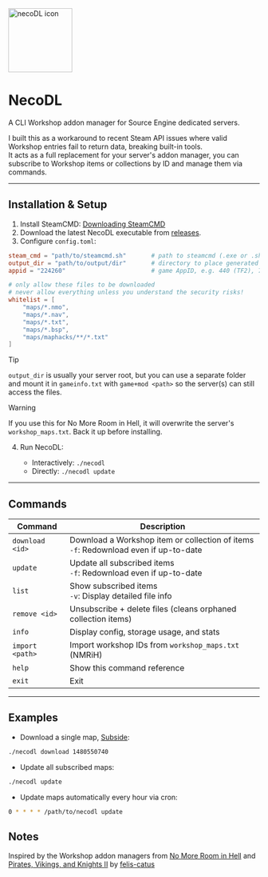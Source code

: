 <img height="128" alt="necoDL icon" src="https://github.com/user-attachments/assets/65c94234-faca-4b64-9487-e91cf232f543" />

# NecoDL

A CLI Workshop addon manager for Source Engine dedicated servers.  

I built this as a workaround to recent Steam API issues where valid Workshop entries fail to return data, breaking built-in tools.  
It acts as a full replacement for your server's addon manager, you can subscribe to Workshop items or collections by ID and manage them via commands.  

---

## Installation & Setup

1. Install SteamCMD: [Downloading SteamCMD](https://developer.valvesoftware.com/wiki/SteamCMD#Downloading_SteamCMD)  
2. Download the latest NecoDL executable from [releases](https://github.com/dysphie/neco-dl/releases).
3. Configure `config.toml`:

```toml
steam_cmd = "path/to/steamcmd.sh"       # path to steamcmd (.exe or .sh)
output_dir = "path/to/output/dir"       # directory to place generated files
appid = "224260"                        # game AppID, e.g. 440 (TF2), 730 (CS:GO)

# only allow these files to be downloaded
# never allow everything unless you understand the security risks!
whitelist = [
    "maps/*.nmo",
    "maps/*.nav",
    "maps/*.txt",
    "maps/*.bsp",
    "maps/maphacks/**/*.txt"
]
```

> [!TIP]
> `output_dir` is usually your server root, but you can use a separate folder and mount it in `gameinfo.txt` with `game+mod <path>` so the server(s) can still access the files.

> [!WARNING]
> If you use this for No More Room in Hell, it will overwrite the server's `workshop_maps.txt`. Back it up before installing.

4. Run NecoDL:

   * Interactively: `./necodl`
   * Directly: `./necodl update`

---

## Commands
| Command         | Description                                                   |
| --------------- | ------------------------------------------------------------- |
| `download <id>` | Download a Workshop item or collection of items              <br>`-f`: Redownload even if up-to-date |
| `update`        | Update all subscribed items                                   <br>`-f`: Redownload even if up-to-date |
| `list`          | Show subscribed items                                        <br>`-v`: Display detailed file info |
| `remove <id>`   | Unsubscribe + delete files (cleans orphaned collection items) |
| `info`          | Display config, storage usage, and stats                      |
| `import <path>` | Import workshop IDs from `workshop_maps.txt` (NMRiH)          |
| `help`          | Show this command reference                                   |
| `exit`          | Exit                                                          |


---

## Examples

* Download a single map, [Subside](https://steamcommunity.com/sharedfiles/filedetails/?id=1480550740):

```bash
./necodl download 1480550740
```

* Update all subscribed maps:

```bash
./necodl update
```

* Update maps automatically every hour via cron:

```bash
0 * * * * /path/to/necodl update
```
## Notes

Inspired by the Workshop addon managers from [No More Room in Hell](https://store.steampowered.com/app/224260/No_More_Room_in_Hell/) and [Pirates, Vikings, and Knights II](https://store.steampowered.com/app/253210/Pirates_Vikings_and_Knights_II/) by [felis-catus](https://github.com/felis-catus)

